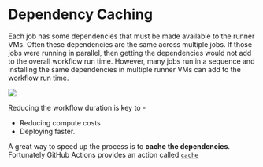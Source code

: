 # Dependency Caching

Each job has some dependencies that must be made available to the runner VMs. Often these dependencies are the same across multiple jobs. If those jobs were running in parallel, then getting the dependencies would not add to the overall workflow run time. However, many jobs run in a sequence and installing the same dependencies in multiple runner VMs can add to the workflow run time.

![](img/caching-dependencies.png)

Reducing the workflow duration is key to - 

  - Reducing compute costs
  - Deploying faster.

A great way to speed up the process is to **cache the dependencies**. Fortunately GitHub Actions provides an action called [`cache`](https://github.com/actions/cache)